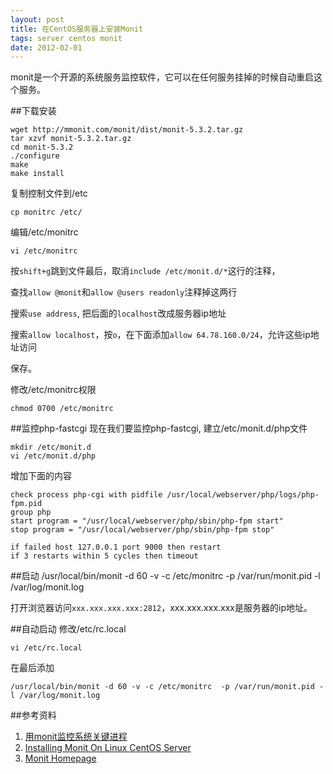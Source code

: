 ```yaml
---
layout: post
title: 在CentOS服务器上安装Monit
tags: server centos monit
date: 2012-02-01
---
```

monit是一个开源的系统服务监控软件，它可以在任何服务挂掉的时候自动重启这个服务。

##下载安装

	wget http://mmonit.com/monit/dist/monit-5.3.2.tar.gz
	tar xzvf monit-5.3.2.tar.gz
	cd monit-5.3.2
	./configure
	make
	make install
	
复制控制文件到/etc

	cp monitrc /etc/

编辑/etc/monitrc

	vi /etc/monitrc

按`shift+g`跳到文件最后，取消`include /etc/monit.d/*`这行的注释，

查找`allow @monit`和`allow @users readonly`注释掉这两行

搜索`use address`, 把后面的`localhost`改成服务器ip地址

搜索`allow localhost`，按`o`，在下面添加`allow 64.78.160.0/24`，允许这些ip地址访问

保存。

修改/etc/monitrc权限

	chmod 0700 /etc/monitrc

##监控php-fastcgi
现在我们要监控php-fastcgi, 建立/etc/monit.d/php文件

	mkdir /etc/monit.d
	vi /etc/monit.d/php

增加下面的内容

	check process php-cgi with pidfile /usr/local/webserver/php/logs/php-fpm.pid
	group php
	start program = "/usr/local/webserver/php/sbin/php-fpm start"
	stop program = "/usr/local/webserver/php/sbin/php-fpm stop"
	
	if failed host 127.0.0.1 port 9000 then restart
	if 3 restarts within 5 cycles then timeout

##启动
	/usr/local/bin/monit -d 60 -v -c /etc/monitrc  -p /var/run/monit.pid -l /var/log/monit.log

打开浏览器访问`xxx.xxx.xxx.xxx:2812`，xxx.xxx.xxx.xxx是服务器的ip地址。

##自动启动
修改/etc/rc.local

	vi /etc/rc.local

在最后添加

	/usr/local/bin/monit -d 60 -v -c /etc/monitrc  -p /var/run/monit.pid -l /var/log/monit.log
	
##参考资料
1. [用monit监控系统关键进程](http://feilong.me/2011/02/monitor-core-processes-with-monit)
2. [Installing Monit On Linux CentOS Server](http://blog.hostonnet.com/installing-monit-on-linux-centos-server)
3. [Monit Homepage](http://mmonit.com/monit/)



